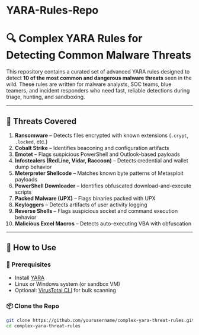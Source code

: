 # YARA-Rules-Repo
# 🔍 Complex YARA Rules for Detecting Common Malware Threats

This repository contains a curated set of advanced YARA rules designed to detect **10 of the most common and dangerous malware threats** seen in the wild. These rules are written for malware analysts, SOC teams, blue teamers, and incident responders who need fast, reliable detections during triage, hunting, and sandboxing.

---

## 🚀 Threats Covered

1. **Ransomware** – Detects files encrypted with known extensions (`.crypt`, `.locked`, etc.)
2. **Cobalt Strike** – Identifies beaconing and configuration artifacts
3. **Emotet** – Flags suspicious PowerShell and Outlook-based payloads
4. **Infostealers (RedLine, Vidar, Raccoon)** – Detects credential and wallet dump behavior
5. **Meterpreter Shellcode** – Matches known byte patterns of Metasploit payloads
6. **PowerShell Downloader** – Identifies obfuscated download-and-execute scripts
7. **Packed Malware (UPX)** – Flags binaries packed with UPX
8. **Keyloggers** – Detects artifacts of user activity logging
9. **Reverse Shells** – Flags suspicious socket and command execution behavior
10. **Malicious Excel Macros** – Detects auto-executing VBA with obfuscation

---

## 🧠 How to Use

### 🔧 Prerequisites
- Install [YARA](https://github.com/VirusTotal/yara)
- Linux or Windows system (or sandbox VM)
- Optional: [VirusTotal CLI](https://github.com/VirusTotal/vt-cli) for bulk scanning

### 📦 Clone the Repo
```bash
git clone https://github.com/yourusername/complex-yara-threat-rules.git
cd complex-yara-threat-rules
